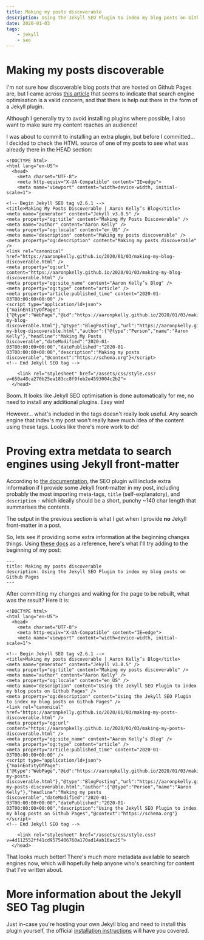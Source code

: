 ```yaml
---
title: Making my posts discoverable
description: Using the Jekyll SEO Plugin to index my blog posts on Github Pages
date: 2020-01-03
tags:
    - jekyll
    - seo
---
```


# Making my posts discoverable

I'm not sure how discoverable blog posts that are hosted on Github Pages are, but I came across [this article](https://github.blog/2016-05-10-better-discoverability-for-github-pages-sites/) that seems to indicate that search engine optimisation is a valid concern, and that there is help out there in the form of a Jekyll plugin.

Although I generally  try to avoid installing plugins where possible, I also want to make sure my content reaches an audience!

I was about to commit to installing an extra plugin, but before I committed... I decided to check the HTML source of one of my posts to see what was already there in the HEAD section:

```
<!DOCTYPE html>
<html lang="en-US">
  <head>
    <meta charset="UTF-8">
    <meta http-equiv="X-UA-Compatible" content="IE=edge">
    <meta name="viewport" content="width=device-width, initial-scale=1">

<!-- Begin Jekyll SEO tag v2.6.1 -->
<title>Making My Posts Discoverable | Aaron Kelly’s Blog</title>
<meta name="generator" content="Jekyll v3.8.5" />
<meta property="og:title" content="Making My Posts Discoverable" />
<meta name="author" content="Aaron Kelly" />
<meta property="og:locale" content="en_US" />
<meta name="description" content="Making my posts discoverable" />
<meta property="og:description" content="Making my posts discoverable" />
<link rel="canonical" href="https://aaronpkelly.github.io/2020/01/03/making-my-blog-discoverable.html" />
<meta property="og:url" content="https://aaronpkelly.github.io/2020/01/03/making-my-blog-discoverable.html" />
<meta property="og:site_name" content="Aaron Kelly’s Blog" />
<meta property="og:type" content="article" />
<meta property="article:published_time" content="2020-01-03T00:00:00+00:00" />
<script type="application/ld+json">
{"mainEntityOfPage":{"@type":"WebPage","@id":"https://aaronpkelly.github.io/2020/01/03/making-my-blog-discoverable.html"},"@type":"BlogPosting","url":"https://aaronpkelly.github.io/2020/01/03/making-my-blog-discoverable.html","author":{"@type":"Person","name":"Aaron Kelly"},"headline":"Making My Posts Discoverable","dateModified":"2020-01-03T00:00:00+00:00","datePublished":"2020-01-03T00:00:00+00:00","description":"Making my posts discoverable","@context":"https://schema.org"}</script>
<!-- End Jekyll SEO tag -->

    <link rel="stylesheet" href="/assets/css/style.css?v=650a48ca270b25ea183cc8f9feb2e4593004c2b2">
  </head>
```

Boom. It looks like Jekyll SEO optimisation is done automatically for me, no need to install any additional plugins. Easy win!

However... what's included in the tags doesn't really look useful. Any search engine that index's my post won't really have much idea of the content using these tags. Looks like there's more work to do!

# Proving extra metdata to search engines using Jekyll front-matter

According to [the documentation](https://github.com/jekyll/jekyll-seo-tag/blob/master/docs/usage.md), the SEO plugin will include extra information if I provide some Jekyll front-matter in my post, including probably the most importing meta-tags, `title` (self-explanatory), and `description` - which ideally should be a short, punchy ~140 char length that summarises the contents.

The output in the previous section is what I get when I provide **no** Jekyll front-matter in a post.

So, lets see if providing some extra information at the beginning changes things. Using [these docs](https://jekyllrb.com/docs/front-matter/) as a reference, here's what I'll try adding to the beginning of my post:

```
---
title: Making my posts discoverable
description: Using the Jekyll SEO Plugin to index my blog posts on Github Pages
---
```

After committing my changes and waiting for the page to be rebuilt, what was the result? Here it is:

```
<!DOCTYPE html>
<html lang="en-US">
  <head>
    <meta charset="UTF-8">
    <meta http-equiv="X-UA-Compatible" content="IE=edge">
    <meta name="viewport" content="width=device-width, initial-scale=1">

<!-- Begin Jekyll SEO tag v2.6.1 -->
<title>Making my posts discoverable | Aaron Kelly’s Blog</title>
<meta name="generator" content="Jekyll v3.8.5" />
<meta property="og:title" content="Making my posts discoverable" />
<meta name="author" content="Aaron Kelly" />
<meta property="og:locale" content="en_US" />
<meta name="description" content="Using the Jekyll SEO Plugin to index my blog posts on Github Pages" />
<meta property="og:description" content="Using the Jekyll SEO Plugin to index my blog posts on Github Pages" />
<link rel="canonical" href="https://aaronpkelly.github.io/2020/01/03/making-my-posts-discoverable.html" />
<meta property="og:url" content="https://aaronpkelly.github.io/2020/01/03/making-my-posts-discoverable.html" />
<meta property="og:site_name" content="Aaron Kelly’s Blog" />
<meta property="og:type" content="article" />
<meta property="article:published_time" content="2020-01-03T00:00:00+00:00" />
<script type="application/ld+json">
{"mainEntityOfPage":{"@type":"WebPage","@id":"https://aaronpkelly.github.io/2020/01/03/making-my-posts-discoverable.html"},"@type":"BlogPosting","url":"https://aaronpkelly.github.io/2020/01/03/making-my-posts-discoverable.html","author":{"@type":"Person","name":"Aaron Kelly"},"headline":"Making my posts discoverable","dateModified":"2020-01-03T00:00:00+00:00","datePublished":"2020-01-03T00:00:00+00:00","description":"Using the Jekyll SEO Plugin to index my blog posts on Github Pages","@context":"https://schema.org"}</script>
<!-- End Jekyll SEO tag -->

    <link rel="stylesheet" href="/assets/css/style.css?v=4d112552ff41cd9575406760a170ad14ab16ac25">
  </head>
```

That looks much better! There's much more metadata available to search engines now, which will hopefully help anyone who's searching for content that I've written about.

# More information about the Jekyll SEO Tag plugin

Just in-case you're hosting your own Jekyll blog and need to install this plugin yourself, the official [installation instructions](https://github.com/jekyll/jekyll-seo-tag/blob/master/docs/installation.md) will have you covered.